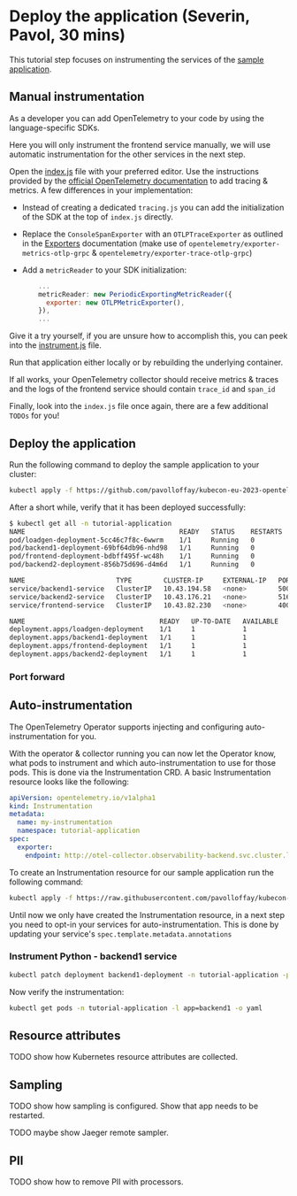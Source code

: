 # Deploy the application (Severin, Pavol, 30 mins)

This tutorial step focuses on instrumenting the services of the
[sample application](./app).

## Manual instrumentation

As a developer you can add OpenTelemetry to your code by using the
language-specific SDKs.

Here you will only instrument the frontend service manually, we will use
automatic instrumentation for the other services in the next step.

Open the [index.js](./app/frontend/index.js) file with your preferred editor.
Use the instructions provided by the
[official OpenTelemetry documentation](https://opentelemetry.io/docs/instrumentation/js/getting-started/nodejs/)
to add tracing & metrics. A few differences in your implementation:

- Instead of creating a dedicated `tracing.js` you can add the initialization of the SDK at the top of `index.js` directly.
- Replace the `ConsoleSpanExporter` with an `OTLPTraceExporter` as outlined in the [Exporters](https://opentelemetry.io/docs/instrumentation/js/exporters/) documentation (make use of `opentelemetry/exporter-metrics-otlp-grpc` & `opentelemetry/exporter-trace-otlp-grpc`)
- Add a `metricReader` to your SDK initialization:
  
  ```javascript
      ...
      metricReader: new PeriodicExportingMetricReader({
        exporter: new OTLPMetricExporter(),
      }),
      ...
  ```

Give it a try yourself, if you are unsure how to accomplish this, you can peek
into the [instrument.js](./app/frontend/instrument.js) file.

Run that application either locally or by rebuilding the underlying container.

If all works, your OpenTelemetry collector should receive metrics & traces and
the logs of the frontend service should contain `trace_id` and `span_id`

Finally, look into the `index.js` file once again, there are a few additional
`TODOs` for you!

## Deploy the application

Run the following command to deploy the sample application to your cluster:

```bash
kubectl apply -f https://github.com/pavolloffay/kubecon-eu-2023-opentelemetry-kubernetes-tutorial/blob/main/app/k8s.yaml
```

After a short while, verify that it has been deployed successfully:

```bash
$ kubectl get all -n tutorial-application
NAME                                       READY   STATUS    RESTARTS   AGE
pod/loadgen-deployment-5cc46c7f8c-6wwrm    1/1     Running   0          39m
pod/backend1-deployment-69bf64db96-nhd98   1/1     Running   0          19m
pod/frontend-deployment-bdbff495f-wc48h    1/1     Running   0          19m
pod/backend2-deployment-856b75d696-d4m6d   1/1     Running   0          19m

NAME                       TYPE        CLUSTER-IP     EXTERNAL-IP   PORT(S)    AGE
service/backend1-service   ClusterIP   10.43.194.58   <none>        5000/TCP   39m
service/backend2-service   ClusterIP   10.43.176.21   <none>        5165/TCP   39m
service/frontend-service   ClusterIP   10.43.82.230   <none>        4000/TCP   39m

NAME                                  READY   UP-TO-DATE   AVAILABLE   AGE
deployment.apps/loadgen-deployment    1/1     1            1           39m
deployment.apps/backend1-deployment   1/1     1            1           39m
deployment.apps/frontend-deployment   1/1     1            1           39m
deployment.apps/backend2-deployment   1/1     1            1           39m
```

### Port forward

## Auto-instrumentation

The OpenTelemetry Operator supports injecting and configuring
auto-instrumentation for you.

With the operator & collector running you can now let the Operator know,
what pods to instrument and which auto-instrumentation to use for those pods.
This is done via the Instrumentation CRD. A basic Instrumentation resource
looks like the following:

```yaml
apiVersion: opentelemetry.io/v1alpha1
kind: Instrumentation
metadata:
  name: my-instrumentation
  namespace: tutorial-application
spec:
  exporter:
    endpoint: http://otel-collector.observability-backend.svc.cluster.local:4317
```

To create an Instrumentation resource for our sample application run the following
command:

```bash
kubectl apply -f https://raw.githubusercontent.com/pavolloffay/kubecon-eu-2023-opentelemetry-kubernetes-tutorial/main/app/instrumentation.yaml
```

Until now we only have created the Instrumentation resource, in a next step you
need to opt-in your services for auto-instrumentation. This is done by updating
your service's `spec.template.metadata.annotations`

### Instrument Python - backend1 service

```bash
kubectl patch deployment backend1-deployment -n tutorial-application -p '{"spec": {"template":{"metadata":{"annotations":{"instrumentation.opentelemetry.io/inject-python":"true"}}}} }'
```

Now verify the instrumentation:

```bash
kubectl get pods -n tutorial-application -l app=backend1 -o yaml
```

## Resource attributes

TODO show how Kubernetes resource attributes are collected.

## Sampling

TODO show how sampling is configured. Show that app needs to be restarted.

TODO maybe show Jaeger remote sampler.

## PII

TODO show how to remove PII with processors.
